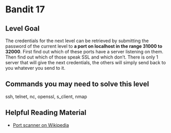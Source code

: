 <html>
<h1>Bandit 17</h1>

<h2 id="level-goal">Level Goal</h2>
<p>The credentials for the next level can be retrieved by submitting the
password of the current level to <strong>a port on localhost in the range
31000 to 32000</strong>. First find out which of these ports have a server
listening on them. Then find out which of those speak SSL and which
don’t. There is only 1 server that will give the next credentials, the
others will simply send back to you whatever you send to it.</p>

<h2 id="commands-you-may-need-to-solve-this-level">Commands you may need to solve this level</h2>
<p>ssh, telnet, nc, openssl, s_client, nmap</p>

<h2 id="helpful-reading-material">Helpful Reading Material</h2>
<ul>
  <li><a href="https://en.wikipedia.org/wiki/Port_scanner">Port scanner on Wikipedia</a></li>
</ul>


</html>